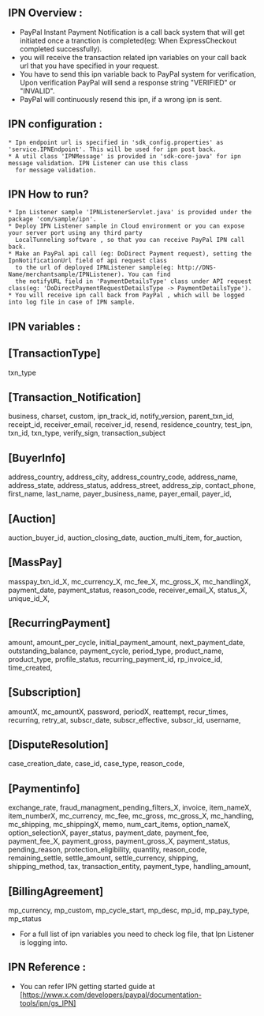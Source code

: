 IPN Overview :
------------
* PayPal Instant Payment Notification is a call back system that will get initiated once a tranction is completed(eg: When 
ExpressCheckout completed successfully).
* you will receive the transaction related ipn variables on your call back url that you have specified in your request.
*  You have to send this ipn variable back to PayPal system for verification, Upon verification PayPal will send
a response string "VERIFIED" or "INVALID".
* PayPal will continuously resend this ipn, if a wrong ipn is sent.

IPN configuration :
-----------------
    * Ipn endpoint url is specified in 'sdk_config.properties' as 'service.IPNEndpoint'. This will be used for ipn post back.
    * A util class 'IPNMessage' is provided in 'sdk-core-java' for ipn message validation. IPN Listener can use this class 
      for message validation.
    
IPN How to run?
--------------
	* Ipn Listener sample 'IPNListenerServlet.java' is provided under the package 'com/sample/ipn'.
	* Deploy IPN Listener sample in Cloud environment or you can expose your server port using any third party 
	  LocalTunneling software , so that you can receive PayPal IPN call back.
	* Make an PayPal api call (eg: DoDirect Payment request), setting the IpnNotificationUrl field of api request class
	  to the url of deployed IPNListener sample(eg: http://DNS-Name/merchantsample/IPNListener). You can find 
	  the notifyURL field in 'PaymentDetailsType' class under API request class(eg: 'DoDirectPaymentRequestDetailsType -> PaymentDetailsType').  
	* You will receive ipn call back from PayPal , which will be logged into log file in case of IPN sample.
	       
IPN variables :
--------------

[TransactionType]
-----------------   
txn_type    

[Transaction_Notification]
---------------------------
business,
charset,
custom,
ipn_track_id,
notify_version,
parent_txn_id,
receipt_id,
receiver_email,
receiver_id,
resend,
residence_country,
test_ipn,
txn_id,
txn_type,
verify_sign,
transaction_subject 


[BuyerInfo]
------------
address_country,
address_city,
address_country_code,
address_name,
address_state,
address_status,
address_street,
address_zip,
contact_phone,
first_name,
last_name,
payer_business_name,
payer_email,
payer_id,


[Auction]
-----------
auction_buyer_id,
auction_closing_date,
auction_multi_item,
for_auction,

[MassPay]
----------
masspay_txn_id_X,
mc_currency_X,
mc_fee_X,
mc_gross_X,
mc_handlingX,
payment_date,
payment_status,
reason_code,
receiver_email_X,
status_X,
unique_id_X,

[RecurringPayment]
------------------
amount,
amount_per_cycle,
initial_payment_amount,
next_payment_date,
outstanding_balance,
payment_cycle,
period_type,
product_name,
product_type,
profile_status,
recurring_payment_id,
rp_invoice_id,
time_created,

[Subscription]
--------------
amountX,
mc_amountX,
password,
periodX,
reattempt,
recur_times,
recurring,
retry_at,
subscr_date,
subscr_effective,
subscr_id,
username,


[DisputeResolution]
-------------------
case_creation_date,
case_id,
case_type,
reason_code,
 
[Paymentinfo]
-------------
exchange_rate,
fraud_managment_pending_filters_X,
invoice,
item_nameX,
item_numberX,
mc_currency,
mc_fee,
mc_gross,
mc_gross_X,
mc_handling,
mc_shipping,
mc_shippingX,
memo,
num_cart_items,
option_nameX,
option_selectionX,
payer_status,
payment_date,
payment_fee,
payment_fee_X,
payment_gross,
payment_gross_X,
payment_status,
pending_reason,
protection_eligibility,
quantity,
reason_code,
remaining_settle,
settle_amount,
settle_currency,
shipping,
shipping_method,
tax,
transaction_entity,
payment_type,
handling_amount,

[BillingAgreement]
------------------
mp_currency,
mp_custom,
mp_cycle_start,
mp_desc,
mp_id,
mp_pay_type,
mp_status
 
* For a full list of ipn variables you need to check log file, that Ipn Listener is logging into.    

IPN Reference :
--------------
* You can refer IPN getting started guide at [https://www.x.com/developers/paypal/documentation-tools/ipn/gs_IPN]